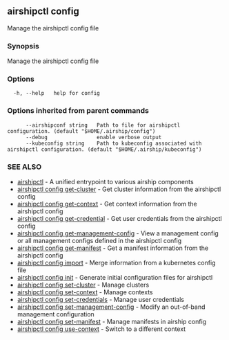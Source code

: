 ## airshipctl config

Manage the airshipctl config file

### Synopsis

Manage the airshipctl config file

### Options

```
  -h, --help   help for config
```

### Options inherited from parent commands

```
      --airshipconf string   Path to file for airshipctl configuration. (default "$HOME/.airship/config")
      --debug                enable verbose output
      --kubeconfig string    Path to kubeconfig associated with airshipctl configuration. (default "$HOME/.airship/kubeconfig")
```

### SEE ALSO

* [airshipctl](airshipctl.md)	 - A unified entrypoint to various airship components
* [airshipctl config get-cluster](airshipctl_config_get-cluster.md)	 - Get cluster information from the airshipctl config
* [airshipctl config get-context](airshipctl_config_get-context.md)	 - Get context information from the airshipctl config
* [airshipctl config get-credential](airshipctl_config_get-credential.md)	 - Get user credentials from the airshipctl config
* [airshipctl config get-management-config](airshipctl_config_get-management-config.md)	 - View a management config or all management configs defined in the airshipctl config
* [airshipctl config get-manifest](airshipctl_config_get-manifest.md)	 - Get a manifest information from the airshipctl config
* [airshipctl config import](airshipctl_config_import.md)	 - Merge information from a kubernetes config file
* [airshipctl config init](airshipctl_config_init.md)	 - Generate initial configuration files for airshipctl
* [airshipctl config set-cluster](airshipctl_config_set-cluster.md)	 - Manage clusters
* [airshipctl config set-context](airshipctl_config_set-context.md)	 - Manage contexts
* [airshipctl config set-credentials](airshipctl_config_set-credentials.md)	 - Manage user credentials
* [airshipctl config set-management-config](airshipctl_config_set-management-config.md)	 - Modify an out-of-band management configuration
* [airshipctl config set-manifest](airshipctl_config_set-manifest.md)	 - Manage manifests in airship config
* [airshipctl config use-context](airshipctl_config_use-context.md)	 - Switch to a different context


